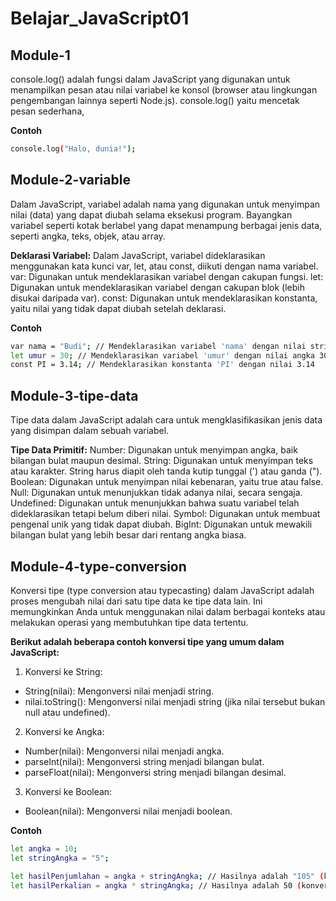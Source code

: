 # Belajar_JavaScript01

## Module-1
console.log() adalah fungsi dalam JavaScript yang digunakan untuk menampilkan pesan atau nilai variabel ke konsol (browser atau lingkungan pengembangan lainnya seperti Node.js). 
console.log() yaitu mencetak pesan sederhana,

**Contoh**
```bash
console.log("Halo, dunia!");
```

## Module-2-variable
Dalam JavaScript, variabel adalah nama yang digunakan untuk menyimpan nilai (data) yang dapat diubah selama eksekusi program. Bayangkan variabel seperti kotak berlabel yang dapat menampung berbagai jenis data, seperti angka, teks, objek, atau array.

**Deklarasi Variabel:**
Dalam JavaScript, variabel dideklarasikan menggunakan kata kunci var, let, atau const, diikuti dengan nama variabel. 
var: Digunakan untuk mendeklarasikan variabel dengan cakupan fungsi. 
let: Digunakan untuk mendeklarasikan variabel dengan cakupan blok (lebih disukai daripada var). 
const: Digunakan untuk mendeklarasikan konstanta, yaitu nilai yang tidak dapat diubah setelah deklarasi. 

**Contoh**
```bash
var nama = "Budi"; // Mendeklarasikan variabel 'nama' dengan nilai string "Budi"
let umur = 30; // Mendeklarasikan variabel 'umur' dengan nilai angka 30
const PI = 3.14; // Mendeklarasikan konstanta 'PI' dengan nilai 3.14
```

## Module-3-tipe-data
Tipe data dalam JavaScript adalah cara untuk mengklasifikasikan jenis data yang disimpan dalam sebuah variabel. 

**Tipe Data Primitif:**
Number: Digunakan untuk menyimpan angka, baik bilangan bulat maupun desimal. 
String: Digunakan untuk menyimpan teks atau karakter. String harus diapit oleh tanda kutip tunggal (') atau ganda ("). 
Boolean: Digunakan untuk menyimpan nilai kebenaran, yaitu true atau false. 
Null: Digunakan untuk menunjukkan tidak adanya nilai, secara sengaja. 
Undefined: Digunakan untuk menunjukkan bahwa suatu variabel telah dideklarasikan tetapi belum diberi nilai. 
Symbol: Digunakan untuk membuat pengenal unik yang tidak dapat diubah. 
BigInt: Digunakan untuk mewakili bilangan bulat yang lebih besar dari rentang angka biasa. 


## Module-4-type-conversion
Konversi tipe (type conversion atau typecasting) dalam JavaScript adalah proses mengubah nilai dari satu tipe data ke tipe data lain. Ini memungkinkan Anda untuk menggunakan nilai dalam berbagai konteks atau melakukan operasi yang membutuhkan tipe data tertentu. 

**Berikut adalah beberapa contoh konversi tipe yang umum dalam JavaScript:**
1. Konversi ke String: 
- String(nilai): Mengonversi nilai menjadi string.
- nilai.toString(): Mengonversi nilai menjadi string (jika nilai tersebut bukan null atau undefined). 
2. Konversi ke Angka:
- Number(nilai): Mengonversi nilai menjadi angka.
- parseInt(nilai): Mengonversi string menjadi bilangan bulat.
- parseFloat(nilai): Mengonversi string menjadi bilangan desimal. 
3. Konversi ke Boolean:
- Boolean(nilai): Mengonversi nilai menjadi boolean. 

**Contoh**
```bash
let angka = 10;
let stringAngka = "5";

let hasilPenjumlahan = angka + stringAngka; // Hasilnya adalah "105" (konversi implisit dari angka menjadi string)
let hasilPerkalian = angka * stringAngka; // Hasilnya adalah 50 (konversi implisit dari string menjadi angka)
```

